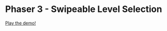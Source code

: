 # Phaser 3 - Swipeable Level Selection

[Play the demo!](https://s3.eu-central-1.amazonaws.com/phaser3-typescript/swipeable-level-selection/index.html)
